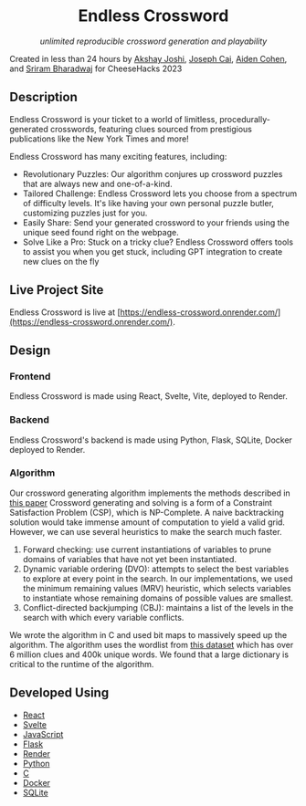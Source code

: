 <div align="center">
  
# Endless Crossword
_unlimited reproducible crossword generation and playability_

</div>

Created in less than 24 hours by [Akshay Joshi](https://github.com/akjoshi2), [Joseph Cai](https://github.com/jcai0791), [Aiden Cohen](https://github.com/aidencohen31), and [Sriram Bharadwaj](https://github.com/srirambh) for CheeseHacks 2023

## Description

Endless Crossword is your ticket to a world of limitless, procedurally-generated crosswords, featuring clues sourced from prestigious publications like the New York Times and more!

Endless Crossword has many exciting features, including:
+ Revolutionary Puzzles: Our algorithm conjures up crossword puzzles that are always new and one-of-a-kind.
+ Tailored Challenge: Endless Crossword lets you choose from a spectrum of difficulty levels. It's like having your own personal puzzle butler, customizing puzzles just for you.
+ Easily Share: Send your generated crossword to your friends using the unique seed found right on the webpage.
+ Solve Like a Pro: Stuck on a tricky clue? Endless Crossword offers tools to assist you when you get stuck, including GPT integration to create new clues on the fly

## Live Project Site

Endless Crossword is live at [https://endless-crossword.onrender.com/](https://endless-crossword.onrender.com/). 

## Design
### Frontend
Endless Crossword is made using React, Svelte, Vite, deployed to Render.

### Backend
Endless Crossword's backend is made using Python, Flask, SQLite, Docker deployed to Render.

### Algorithm

Our crossword generating algorithm implements the methods described in [this paper](https://web.stanford.edu/~jduchi/projects/crossword_writeup.pdf)
Crossword generating and solving is a form of a Constraint Satisfaction Problem (CSP), which is NP-Complete. A naive backtracking solution would take immense amount of computation to yield a valid grid. However, we can use several heuristics to make the search much faster.

1. Forward checking: use current instantiations of variables to prune domains of variables that have not yet been instantiated.
2. Dynamic variable ordering (DVO): attempts to select the best variables to explore at every point in the search. In our implementations, we used the minimum remaining values (MRV) heuristic, which selects variables to instantiate whose remaining domains of possible values are smallest. 
3. Conflict-directed backjumping (CBJ): maintains a list of the levels in the search with which every variable conflicts.

We wrote the algorithm in C and used bit maps to massively speed up the algorithm. The algorithm uses the wordlist from [this dataset](https://huggingface.co/datasets/albertxu/CrosswordQA) which has over 6 million clues and 400k unique words. We found that a large dictionary is critical to the runtime of the algorithm.

## Developed Using
- [React](https://reactjs.org/)
- [Svelte](https://svelte.dev/)
- [JavaScript](https://www.javascript.com)
- [Flask](https://flask.palletsprojects.com/en/2.0.x/)
- [Render](https://render.com/)
- [Python](https://www.python.org)
- [C](https://www.cprogramming.com/)
- [Docker](https://www.docker.com/)
- [SQLite](https://www.sqlite.org/index.html)

